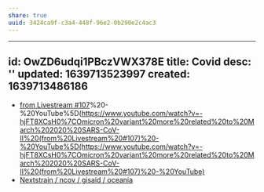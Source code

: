 ```yaml
---
share: true
uuid: 3424ca9f-c3a4-448f-96e2-0b290e2c4ac3
---
```

---
id: OwZD6udqi1PBczVWX378E
title: Covid
desc: ''
updated: 1639713523997
created: 1639713486186
---

* [from Livestream #107](/undefined)%20-%20YouTube%5D(https://www.youtube.com/watch?v=-hjFT8XCsH0%7COmicron%20variant%20more%20related%20to%20March%202020%20SARS-CoV-II%20(from%20Livestream%20#107)%20-%20YouTube%5D(https://www.youtube.com/watch?v=-hjFT8XCsH0%7COmicron%20variant%20more%20related%20to%20March%202020%20SARS-CoV-II%20(from%20Livestream%20#107)%20-%20YouTube)
* [Nextstrain / ncov / gisaid / oceania](https://nextstrain.org/ncov/gisaid/oceania?c=clade_membership)
